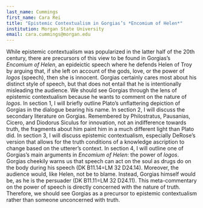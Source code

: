 ```yaml
---
last_name: Cummings
first_name: Cara Rei
title: "Epistemic Contextualism in Gorgias’s *Encomium of Helen*"
institution: Morgan State University
email: cara.cummings@morgan.edu
---
```


While epistemic contextualism was popularized in the latter half of the 20th century, there are precursors of this view to be found in Gorgias’s *Encomium of Helen*, an epideictic speech where he defends Helen of Troy by arguing that, if she left on account of the gods, love, or the power of *logos* (speech), then she is innocent. Gorgias certainly cares most about his distinct style of speech, but that does not entail that he is intentionally misleading the audience. We should see Gorgias through the lens of epistemic contextualism because he wants to comment on the nature of *logos*.
In section 1, I will briefly outline Plato’s unflattering depiction of Gorgias in the dialogue bearing his name. In section 2, I will discuss the secondary literature on Gorgias. Remembered by Philostratus, Pausanias, Cicero, and Diodorus Siculus for innovation, not an indifference towards truth, the fragments about him paint him in a much different light than Plato did. In section 3, I will discuss epistemic contextualism, especially DeRose’s version that allows for the truth conditions of a knowledge ascription to change based on the utterer’s context. In section 4, I will outline one of Gorgias’s main arguments in *Encomium of Helen*: the power of *logos*. Gorgias cheekily warns us that speech can act on the soul as drugs do on the body during his speech (DK B11.14=LM 32 D24.14). Moreover, the audience would, like Helen, not be to blame. Instead, Gorgias himself would be, as he is the persuader (DK B11.11=LM 32 D24.11). This meta-commentary on the power of speech is directly concerned with the nature of truth. Therefore, we should see Gorgias as a precursor to epistemic contextualism rather than someone unconcerned with truth.



